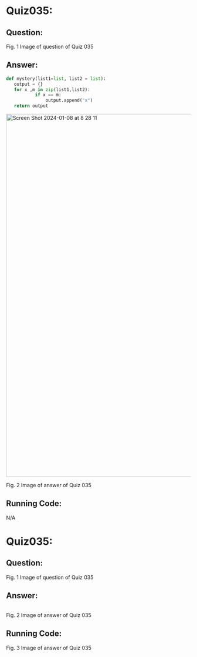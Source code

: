 # Quiz035:
 ## Question:

 Fig. 1 Image of question of Quiz 035
 ## Answer:
 ```.py
def mystery(list1=list, list2 = list):
    output = {}
    for x ,m in zip(list1,list2):
            if x == m:
                output.append("x")
    return output
 ```

<img width="988" alt="Screen Shot 2024-01-08 at 8 28 11" src="https://github.com/Yuiko-tsr/unit-3/assets/134657923/ecefa997-453b-436d-941a-9a44a6d7422a">

Fig. 2 Image of answer of Quiz 035
 ## Running Code:
 N/A

# Quiz035:
 ## Question:

 Fig. 1 Image of question of Quiz 035
 ## Answer:
 ```.py

 ```

Fig. 2 Image of answer of Quiz 035
 ## Running Code:
Fig. 3 Image of answer of Quiz 035
